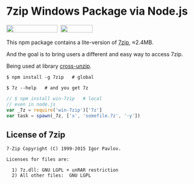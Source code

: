 # 7zip Windows Package via Node.js

<a href="https://www.npmjs.com/package/7zip"><img width="134" height="20" src="https://img.shields.io/npm/dm/7zip.svg"></a>&nbsp;&nbsp;<a href="https://github.com/fritx/win-7zip"><img width="84" height="20" src="https://img.shields.io/badge/license-LGPL-yellow.svg"></a>

This npm package contains a lite-version of [7zip](http://7-zip.org), ≈2.4MB.

And the goal is to bring users a different and easy way to access 7zip.

Being used at library [cross-unzip](https://github.com/fritx/cross-unzip).

```plain
$ npm install -g 7zip   # global
```

```plain
$ 7z --help   # and you get 7z
```

```js
// $ npm install win-7zip   # local
// even in node.js
var _7z = require('win-7zip')['7z']
var task = spawn(_7z, ['x', 'somefile.7z', '-y'])
```

## License of 7zip

```plain
7-Zip Copyright (C) 1999-2015 Igor Pavlov.

Licenses for files are:

  1) 7z.dll: GNU LGPL + unRAR restriction
  2) All other files:  GNU LGPL
```
